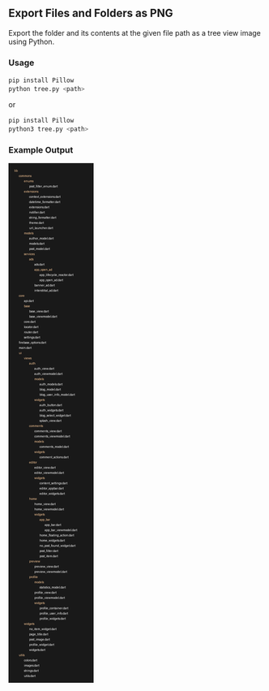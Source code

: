 ## Export Files and Folders as PNG
Export the folder and its contents at the given file path as a tree view image using Python.

### Usage
```bash
pip install Pillow
python tree.py <path>
```
or
```bash
pip install Pillow
python3 tree.py <path>
```

### Example Output
![tree.png](tree.png)
